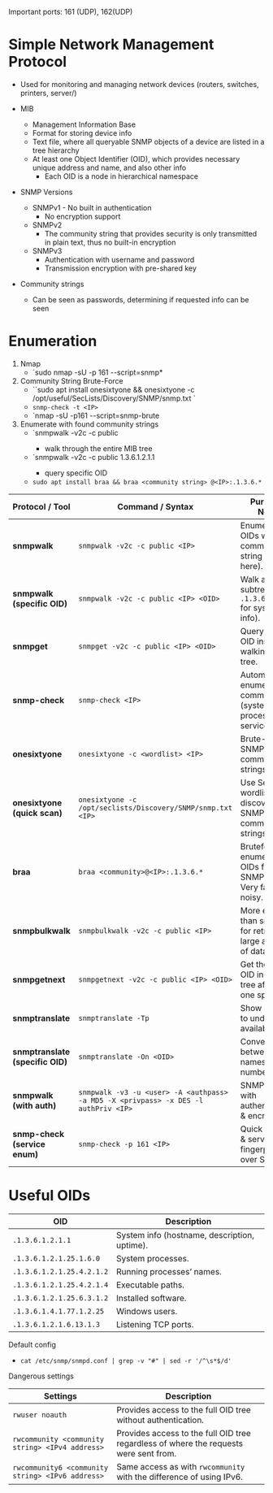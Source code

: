 Important ports: 161 (UDP), 162(UDP)

# Simple Network Management Protocol
- Used for monitoring and managing network devices (routers, switches, printers, server/)

- MIB
	- Management Information Base
	- Format for storing device info
	- Text file, where all queryable SNMP objects of a device are listed in a tree hierarchy
	- At least one Object Identifier (OID), which provides necessary unique address and name, and also other info 
		- Each OID is a node in hierarchical namespace
- SNMP Versions
	- SNMPv1 - No built in authentication
		- No encryption support
	- SNMPv2
		- The community string that provides security is only transmitted in plain text, thus no built-in encryption
	- SNMPv3
		- Authentication with username and password
		- Transmission encryption with pre-shared key
- Community strings
	- Can be seen as passwords, determining if requested info can be seen 

# Enumeration
1. Nmap
	- `sudo nmap -sU -p 161 --script=snmp* <IP>
2. Community String Brute-Force
	- ``sudo apt install onesixtyone && onesixtyone -c /opt/useful/SecLists/Discovery/SNMP/snmp.txt <IP>`
	- `snmp-check -t <IP>`
	- `nmap -sU -p161 --script=snmp-brute <IP>
3. Enumerate with found community strings
	- `snmpwalk -v2c -c public <IP>
		- walk through the entire MIB tree
	- `snmpwalk -v2c -c public <IP> 1.3.6.1.2.1.1
		- query specific OID
	- `sudo apt install braa && braa <community string> @<IP>:.1.3.6.*`

| Protocol / Tool                  | Command / Syntax                                                                    | Purpose / Notes                                                           |
| -------------------------------- | ----------------------------------------------------------------------------------- | ------------------------------------------------------------------------- |
| **snmpwalk**                     | `snmpwalk -v2c -c public <IP>`                                                      | Enumerate all OIDs with community string (`public` here).                 |
| **snmpwalk (specific OID)**      | `snmpwalk -v2c -c public <IP> <OID>`                                                | Walk a specific subtree (e.g., `.1.3.6.1.2.1.1` for system info).         |
| **snmpget**                      | `snmpget -v2c -c public <IP> <OID>`                                                 | Query a single OID instead of walking the tree.                           |
| **snmp-check**                   | `snmp-check <IP>`                                                                   | Automated enumeration of common OIDs (system, processes, services, etc.). |
| **onesixtyone**                  | `onesixtyone -c <wordlist> <IP>`                                                    | Brute-force SNMP community strings.                                       |
| **onesixtyone (quick scan)**     | `onesixtyone -c /opt/seclists/Discovery/SNMP/snmp.txt <IP>`                         | Use SecLists wordlist to discover valid SNMP community strings.           |
| **braa**                         | `braa <community>@<IP>:.1.3.6.*`                                                    | Bruteforce enumerate OIDs from SNMP host. Very fast but noisy.            |
| **snmpbulkwalk**                 | `snmpbulkwalk -v2c -c public <IP>`                                                  | More efficient than snmpwalk for retrieving large amounts of data.        |
| **snmpgetnext**                  | `snmpgetnext -v2c -c public <IP> <OID>`                                             | Get the next OID in the MIB tree after the one specified.                 |
| **snmptranslate**                | `snmptranslate -Tp`                                                                 | Show MIB tree to understand available OIDs.                               |
| **snmptranslate (specific OID)** | `snmptranslate -On <OID>`                                                           | Convert between OID names and numbers.                                    |
| **snmpwalk (with auth)**         | `snmpwalk -v3 -u <user> -A <authpass> -a MD5 -X <privpass> -x DES -l authPriv <IP>` | SNMPv3 query with authentication & encryption.                            |
| **snmp-check (service enum)**    | `snmp-check -p 161 <IP>`                                                            | Quick system & service fingerprinting over SNMP.                          |

# Useful OIDs
| OID                       | Description                                  |
| ------------------------- | -------------------------------------------- |
| `.1.3.6.1.2.1.1`          | System info (hostname, description, uptime). |
| `.1.3.6.1.2.1.25.1.6.0`   | System processes.                            |
| `.1.3.6.1.2.1.25.4.2.1.2` | Running processes’ names.                    |
| `.1.3.6.1.2.1.25.4.2.1.4` | Executable paths.                            |
| `.1.3.6.1.2.1.25.6.3.1.2` | Installed software.                          |
| `.1.3.6.1.4.1.77.1.2.25`  | Windows users.                               |
| `.1.3.6.1.2.1.6.13.1.3`   | Listening TCP ports.                         |
Default config
- `cat /etc/snmp/snmpd.conf | grep -v "#" | sed -r '/^\s*$/d'`

Dangerous settings

| **Settings**                                     | **Description**                                                                       |
| ------------------------------------------------ | ------------------------------------------------------------------------------------- |
| `rwuser noauth`                                  | Provides access to the full OID tree without authentication.                          |
| `rwcommunity <community string> <IPv4 address>`  | Provides access to the full OID tree regardless of where the requests were sent from. |
| `rwcommunity6 <community string> <IPv6 address>` | Same access as with `rwcommunity` with the difference of using IPv6.                  |